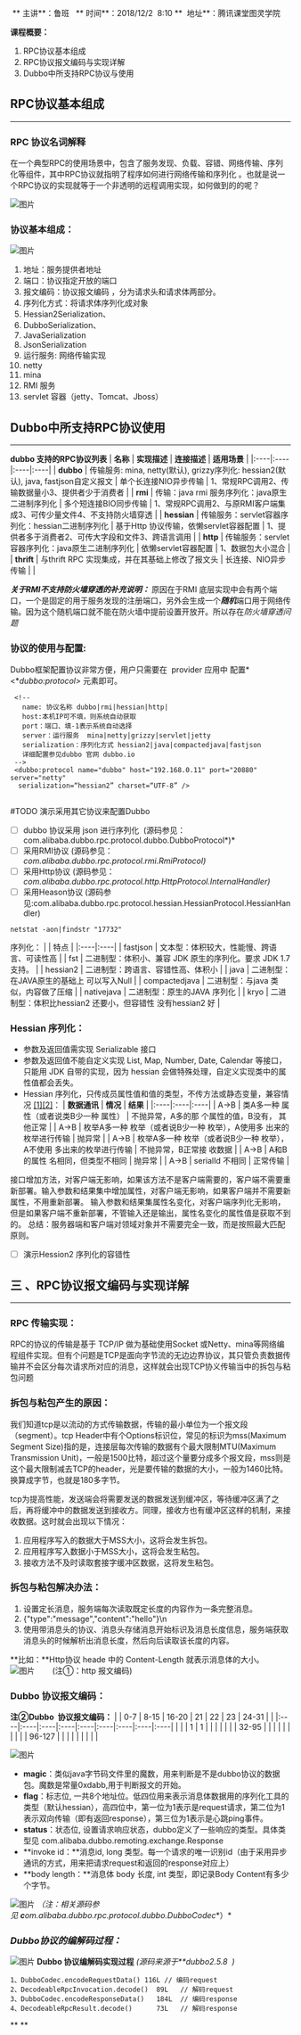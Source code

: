  ** 主讲**：鲁班 
 ** 时间**：2018/12/2  8:10
**  地址**：腾讯课堂图灵学院

**课程概要：**
1. RPC协议基本组成
2. RPC协议报文编码与实现详解
3. Dubbo中所支持RPC协议与使用
### 
## **RPC协议基本组成**

---
### **RPC 协议名词解释**
在一个典型RPC的使用场景中，包含了服务发现、负载、容错、网络传输、序列化等组件，其中RPC协议就指明了程序如何进行网络传输和序列化 。也就是说一个RPC协议的实现就等于一个非透明的远程调用实现，如何做到的的呢？

![图片](https://images-cdn.shimo.im/nygYt7P9od0M3bLI/image.png!thumbnail)
### **协议基本组成：**
![图片](https://images-cdn.shimo.im/5ACEVAse3eI0C36t/image.png!thumbnail)
1. 地址：服务提供者地址
2. 端口：协议指定开放的端口
3. 报文编码：协议报文编码 ，分为请求头和请求体两部分。
4. 序列化方式：将请求体序列化成对象
  1. Hessian2Serialization、
  2. DubboSerialization、
  3. JavaSerialization
  4. JsonSerialization
5. 运行服务: 网络传输实现
  1. netty
  2. mina
  3. RMI 服务
  4. servlet 容器（jetty、Tomcat、Jboss） 
## **Dubbo中所支持RPC协议使用**

---
**dubbo 支持的RPC协议列表**
| **名称**   | **实现描述**   | **连接描述**   | **适用场景**   | 
|:----|:----|:----|:----|
| **dubbo**   | 传输服务: mina, netty(默认), grizzy序列化: hessian2(默认), java, fastjson自定义报文   | 单个长连接NIO异步传输   | 1、常规RPC调用2、传输数据量小3、提供者少于消费者   | 
| **rmi**   | 传输：java rmi 服务序列化：java原生二进制序列化   | 多个短连接BIO同步传输   | 1、常规RPC调用2、与原RMI客户端集成3、可传少量文件4、不支持防火墙穿透   | 
| **hessian**   | 传输服务：servlet容器序列化：hessian二进制序列化   | 基于Http 协议传输，依懒servlet容器配置   | 1、提供者多于消费者2、可传大字段和文件3、跨语言调用   | 
| **http**   | 传输服务：servlet容器序列化：java原生二进制序列化   | 依懒servlet容器配置   | 1、数据包大小混合   | 
| **thrift**   | 与thrift RPC 实现集成，并在其基础上修改了报文头   | 长连接、NIO异步传输   |    | 


***关于RMI不支持防火墙穿透的补充说明：***
	原因在于RMI 底层实现中会有两个端口，一个是固定的用于服务发现的注册端口，另外会生成一个***随机***端口用于网络传输。因为这个随机端口就不能在防火墙中提前设置开放开。所以存在*防火墙穿透问题*
### **协议的使用与配置:**
Dubbo框架配置协议非常方便，用户只需要在  provider 应用中 配置*<**dubbo:protocol>* 元素即可。
```
 <!--
   name: 协议名称 dubbo|rmi|hessian|http|
   host:本机IP可不填，则系统自动获取
   port：端口、填-1表示系统自动选择
   server：运行服务  mina|netty|grizzy|servlet|jetty
   serialization：序列化方式 hessian2|java|compactedjava|fastjson
   详细配置参见dubbo 官网 dubbo.io
 -->
 <dubbo:protocol name="dubbo" host="192.168.0.11" port="20880" server="netty" 
  serialization=“hessian2” charset=“UTF-8” />
  
```
#TODO 演示采用其它协议来配置Dubbo
- [ ] dubbo 协议采用 json 进行序列化  (源码参见：com.alibaba.dubbo.rpc.protocol.dubbo.DubboProtocol*)*
- [ ] 采用RMI协议 (源码参见：*com.alibaba.dubbo.rpc.protocol.rmi.RmiProtocol)*
- [ ] 采用Http协议 (源码参见：*com.alibaba.dubbo.rpc.protocol.http.HttpProtocol.InternalHandler)*
- [ ] 采用Heason协议 (源码参见:com.alibaba.dubbo.rpc.protocol.hessian.HessianProtocol.HessianHandler)

```
netstat -aon|findstr "17732"
```

序列化：
|    | 特点   | 
|:----|:----|
| fastjson   | 文本型：体积较大，性能慢、跨语言、可读性高   | 
| fst   | 二进制型：体积小、兼容 JDK 原生的序列化。要求 JDK 1.7 支持。   | 
| hessian2   | 二进制型：跨语言、容错性高、体积小   | 
| java   | 二进制型：在JAVA原生的基础上 可以写入Null   | 
| compactedjava   | 二进制型：与java 类似，内容做了压缩   | 
| nativejava   | 二进制型：原生的JAVA 序列化   | 
| kryo   | 二进制型：体积比hessian2 还要小，但容错性 没有hessian2 好   | 

### Hessian 序列化：
* 参数及返回值需实现 Serializable 接口
* 参数及返回值不能自定义实现 List, Map, Number, Date, Calendar 等接口，只能用 JDK 自带的实现，因为 hessian 会做特殊处理，自定义实现类中的属性值都会丢失。
* Hessian 序列化，只传成员属性值和值的类型，不传方法或静态变量，兼容情况 [[1]](http://dubbo.apache.org/zh-cn/docs/user/references/protocol/dubbo.html#fn1)[[2]](http://dubbo.apache.org/zh-cn/docs/user/references/protocol/dubbo.html#fn2)：
| **数据通讯**   | **情况**   | **结果**   | 
|:----|:----|:----|
| A->B   | 类A多一种 属性（或者说类B少一种 属性）   | 不抛异常，A多的那 个属性的值，B没有， 其他正常   | 
| A->B   | 枚举A多一种 枚举（或者说B少一种 枚举），A使用多 出来的枚举进行传输   | 抛异常   | 
| A->B   | 枚举A多一种 枚举（或者说B少一种 枚举），A不使用 多出来的枚举进行传输   | 不抛异常，B正常接 收数据   | 
| A->B   | A和B的属性 名相同，但类型不相同   | 抛异常   | 
| A->B   | serialId 不相同   | 正常传输   | 

接口增加方法，对客户端无影响，如果该方法不是客户端需要的，客户端不需要重新部署。输入参数和结果集中增加属性，对客户端无影响，如果客户端并不需要新属性，不用重新部署。
输入参数和结果集属性名变化，对客户端序列化无影响，但是如果客户端不重新部署，不管输入还是输出，属性名变化的属性值是获取不到的。
总结：服务器端和客户端对领域对象并不需要完全一致，而是按照最大匹配原则。

- [ ] 演示Hession2 序列化的容错性


## **三 、RPC协议报文编码与实现详解**

---
### **RPC 传输实现：**
RPC的协议的传输是基于 TCP/IP 做为基础使用Socket 或Netty、mina等网络编程组件实现。但有个问题是TCP是面向字节流的无边边界协议，其只管负责数据传输并不会区分每次请求所对应的消息，这样就会出现TCP协义传输当中的拆包与粘包问题

### **拆包与粘包产生的原因：**
我们知道tcp是以流动的方式传输数据，传输的最小单位为一个报文段（segment）。tcp Header中有个Options标识位，常见的标识为mss(Maximum Segment Size)指的是，连接层每次传输的数据有个最大限制MTU(Maximum Transmission Unit)，一般是1500比特，超过这个量要分成多个报文段，mss则是这个最大限制减去TCP的header，光是要传输的数据的大小，一般为1460比特。换算成字节，也就是180多字节。

tcp为提高性能，发送端会将需要发送的数据发送到缓冲区，等待缓冲区满了之后，再将缓冲中的数据发送到接收方。同理，接收方也有缓冲区这样的机制，来接收数据。这时就会出现以下情况：
1. 应用程序写入的数据大于MSS大小，这将会发生拆包。
2. 应用程序写入数据小于MSS大小，这将会发生粘包。
3. 接收方法不及时读取套接字缓冲区数据，这将发生粘包。
### **拆包与粘包解决办法：**
1. 设置定长消息，服务端每次读取既定长度的内容作为一条完整消息。
2.  {"type":"message","content":"hello"}\n
3. 使用带消息头的协议、消息头存储消息开始标识及消息长度信息，服务端获取消息头的时候解析出消息长度，然后向后读取该长度的内容。

**比如：**Http协议 heade 中的 Content-Length 就表示消息体的大小。
     
![图片](https://images-cdn.shimo.im/pvz97MYiJ4QpJpT0/request_%E6%8A%A5%E6%96%87.png!thumbnail)
      
(注①：http 报文编码)

### Dubbo 协议报文编码：
**注②Dubbo  协议报文编码：**
|    | 0-7   | 8-15   | 16-20   | 21   | 22   | 23   | 24-31   |    | 
|:----|:----|:----|:----|:----|:----|:----|:----|:----|
|    |    | 1   | 1   |    |    |    |    |    | 
| 32-95   |    |    |    |    |    |    |    |    | 
| 96-127   |    |    |    |    |    |    |    |    | 


![图片](https://img-blog.csdn.net/20180419114213876?watermark/2/text/aHR0cHM6Ly9ibG9nLmNzZG4ubmV0L2ZkMjAyNQ==/font/5a6L5L2T/fontsize/400/fill/I0JBQkFCMA==/dissolve/70)

* **magic**：类似java字节码文件里的魔数，用来判断是不是dubbo协议的数据包。魔数是常量0xdabb,用于判断报文的开始。
* **flag**：标志位, 一共8个地址位。低四位用来表示消息体数据用的序列化工具的类型（默认hessian），高四位中，第一位为1表示是request请求，第二位为1表示双向传输（即有返回response），第三位为1表示是心跳ping事件。
* **status**：状态位, 设置请求响应状态，dubbo定义了一些响应的类型。具体类型见 com.alibaba.dubbo.remoting.exchange.Response
* **invoke id：**消息id, long 类型。每一个请求的唯一识别id（由于采用异步通讯的方式，用来把请求request和返回的response对应上）
* **body length：**消息体 body 长度, int 类型，即记录Body Content有多少个字节。




![图片](https://images-cdn.shimo.im/DvdIereMhsstrNLp/image.png!thumbnail)
	*（注：相关源码参见 **c**om.alibaba.dubbo.rpc.protocol.dubbo.DubboCodec**）*

### ***Dubbo协议的编解码过程：***

![图片](https://images-cdn.shimo.im/N1Sk3JaDOmEIyxCG/image.png!thumbnail)
**Dubbo 协议编解码实现过程** *(源码来源于**dubbo2.5.8  )*
```
1、DubboCodec.encodeRequestData() 116L // 编码request
2、DecodeableRpcInvocation.decode()  89L   // 解码request
3、DubboCodec.encodeResponseData()   184L  // 编码response    
4、DecodeableRpcResult.decode()      73L   // 解码response
```

** **



